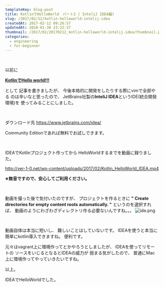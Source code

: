 ```yaml
---
templateKey: blog-post
title: KotlinでHelloWorld　パート2 ( InteliJ IDEA編)
slug: /2017/02/12/kotlin-helloworld-intelij-idea
createdAt: 2017-02-12 09:26:57
updatedAt: 2018-01-30 23:22:37
thumbnail: /2017/02/20170212_kotlin-helloworld-intelij-idea/thumbnail.png
categories:
  - engineering
  - for-beginner
---
```


&nbsp;

以前に

<strong><a href="/2017/01/02/kotlin-hello-world/">KotlinでHello world!!!</a></strong>

として
記事を書きましたが、
今後本格的に開発をしたりする際にvimで全部やる
のは辛いなと思ったので、
JetBrains社製の<strong>InteliJ IDEA</strong>というIDE(統合開発環境)を
使ってみることにしました。

&nbsp;

ダウンロード先
<a href="https://www.jetbrains.com/idea/">
https://www.jetbrains.com/idea/</a>

Community Editionであれば無料でお試しできます。

&nbsp;

IDEAでKotlinプロジェクト作ってから
HelloWorldするまでを動画に録りました。

http://ver-1-0.net/wp-content/uploads/2017/02/Kotlin_HelloWorld_IDEA.mp4

<strong>※無音ですので、安心してご利用ください。</strong>

&nbsp;

動画を撮った後で気付いたのですが、
プロジェクトを作るときに
<strong>" Create directories for empty content roots automatically. "</strong>
というのを選択すれば、
動画のようにわざわざディレクトリ作る必要ないんですね。。。
<img class="post-image" src="http://ver-1-0.net.s3-website-ap-northeast-1.amazonaws.com/uploads/2017/02/20170212_kotlin-helloworld-intelij-idea/ide.png" alt="ide.png"/>

&nbsp;

動画自体は本当に短いし、
難しいことはしていないです。
IDEAを使うと本当に簡単にkotlin導入できますね。
便利です。

元々はvagrant上に環境作ってとかやろうとしましたが、
IDEAを使ってリモートの
ソースをいじるとなるとIDEAの威力が
弱まる気がしたので、
普通にMac上に環境作ってやっていきたいですね。

以上。

IDEAでHelloWorldでした。
